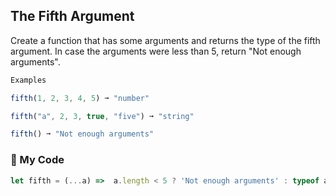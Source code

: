 ## The Fifth Argument

Create a function that has some arguments and returns the type of the fifth argument. In case the arguments were less than 5, return "Not enough arguments".
```js
Examples

fifth(1, 2, 3, 4, 5) ➞ "number"

fifth("a", 2, 3, true, "five") ➞ "string"

fifth() ➞ "Not enough arguments"
```
### :fallen_leaf: My Code
```js
let fifth = (...a) =>  a.length < 5 ? 'Not enough arguments' : typeof a.pop();
```
